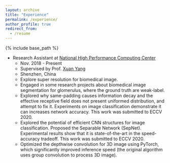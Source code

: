 ```yaml
---
layout: archive
title: "Experience"
permalink: /experience/
author_profile: true
redirect_from:
  - /resume
---
```


{% include base_path %}

* Research Assistant at [National High Performance Computing Center](<http://nhpcc.szu.edu.cn>)
  * Nov. 2018 - Present
  * Supervised by Prof. [Xuan Yang](<http://nhpcc.szu.edu.cn/web/view66c9.html?path=154-184-&id=667>)
  * Shenzhen, China
  * Explore super resolution for biomedical image.
  * Engaged in some research projects about biomedical image segmentation for glomerulus, where the ground truth are weak-label.
  * Explored why same-padding causes information decay and the effective receptive field does not present uniformed distribution, and attempt to fix it. Experiments on image classification demonstrate it can increases network accuracy. This work was submitted to ECCV 2020.
  * Explored the potential of efficient CNN structures for image classification. Proposed the Separable Network (SepNet). Experimental results show that it is state-of-the-art in the speed-accuracy tradeoff. This work was submitted to ECCV 2020.
  * Optimized the depthwise convolution for 3D image using PyTorch, which significantly improved inference speed (the original algorithm uses group convolution to process 3D image).



